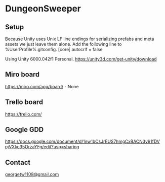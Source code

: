 # DungeonSweeper

## Setup
Because Unity uses Unix LF line endings for serializing prefabs and meta assets we just leave them alone. Add the following line to %UserProfile%\.gitconfig.
[core]
	autocrlf = false

Using Unity 6000.042f1 Personal. https://unity3d.com/get-unity/download

## Miro board
https://miro.com/app/board/ - None

## Trello board
https://trello.com/

## Google GDD
https://docs.google.com/document/d/1nw1bCsJrEUS7hmgCxBACN3v91fDVpjVXkc35OrzaYFg/edit?usp=sharing

## Contact
georgetw1108@gmail.com
